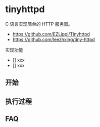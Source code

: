 # tinyhttpd
C 语言实现简单的 HTTP 服务器。
- https://github.com/EZLippi/Tinyhttpd
- https://github.com/leezhxing/tiny-httpd

实现功能
- [] xxx
- [] xxx

## 开始

## 执行过程

## FAQ
